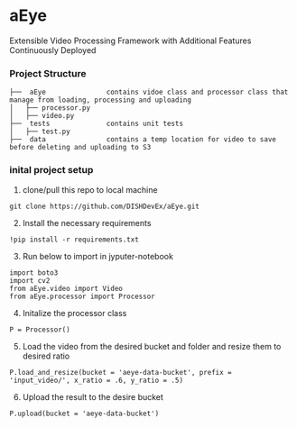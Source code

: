 # aEye

Extensible Video Processing Framework with Additional Features Continuously Deployed

### **Project Structure**

```
├──  aEye				contains vidoe class and processor class that manage from loading, processing and uploading
│   ├── processor.py
│   ├── video.py
├──  tests				contains unit tests
│   ├── test.py
├──  data				contains a temp location for video to save before deleting and uploading to S3
```

### **inital project setup**

1. clone/pull this repo to local machine

```console
git clone https://github.com/DISHDevEx/aEye.git
```

2. Install the necessary requirements

```console
!pip install -r requirements.txt
```

3. Run below to import in jyputer-notebook

```console
import boto3
import cv2
from aEye.video import Video
from aEye.processor import Processor
```

4. Initalize the processor class

```console
P = Processor()
```

5. Load the video from the desired bucket and folder and resize them to desired ratio

```console
P.load_and_resize(bucket = 'aeye-data-bucket', prefix = 'input_video/', x_ratio = .6, y_ratio = .5)
```

6. Upload the result to the desire bucket

```console
P.upload(bucket = 'aeye-data-bucket')
```
